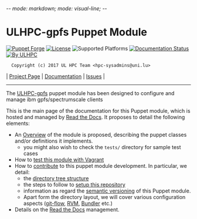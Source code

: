-*- mode: markdown; mode: visual-line;  -*-

# ULHPC-gpfs Puppet Module

[![Puppet Forge](http://img.shields.io/puppetforge/v/ULHPC/gpfs.svg)](https://forge.puppetlabs.com/ULHPC/gpfs)
[![License](http://img.shields.io/:license-Apache2.0-blue.svg)](LICENSE)
![Supported Platforms](http://img.shields.io/badge/platform-redhat|centos|debian-lightgrey.svg)
[![Documentation Status](https://readthedocs.org/projects/ulhpc-puppet-gpfs/badge/?version=latest)](https://readthedocs.org/projects/ulhpc-puppet-gpfs/?badge=latest)
[![By ULHPC](https://img.shields.io/badge/by-ULHPC-blue.svg)](http://hpc.uni.lu)

      Copyright (c) 2017 UL HPC Team <hpc-sysadmins@uni.lu>

| [Project Page](https://github.com/ULHPC/puppet-gpfs) | [Documentation](http://ulhpc-puppet-gpfs.readthedocs.org/en/latest/) | [Issues](https://github.com/ULHPC/puppet-gpfs/issues) |


-----------
The [ULHPC-gpfs](https://github.com/ULHPC/puppet-gpfs) puppet module has been designed to configure and manage ibm gpfs/spectrumscale clients

This is the main page of the documentation for this Puppet module, which is hosted and managed by [Read the Docs](http://ulhpc-gpfs.readthedocs.org/en/latest/).
It proposes to detail the following elements:

* An [Overview](overview.md) of the module is proposed, describing the puppet classes and/or definitions it implements.
     - you might also wish to check the `tests/` directory for sample test cases
* How to [test this module with Vagrant](vagrant.md)
* How to [contribute](contributing/index.md) to this puppet module development. In particular, we detail:
     - the [directory tree structure](contributing/layout.md)
	 - the steps to follow to [setup this repository](contributing/setup.md)
	 - information as regard the [semantic versioning](contributing/versioning.md) of this Puppet module.
     - Apart form the directory layout, we will cover various configuration aspects ([git-flow](https://github.com/nvie/gitflow), [RVM](https://rvm.io/), [Bundler](http://bundler.io/) etc.)
* Details on the [Read the Docs](http://ulhpc-puppet-gpfs.readthedocs.org/en/latest/) management.
